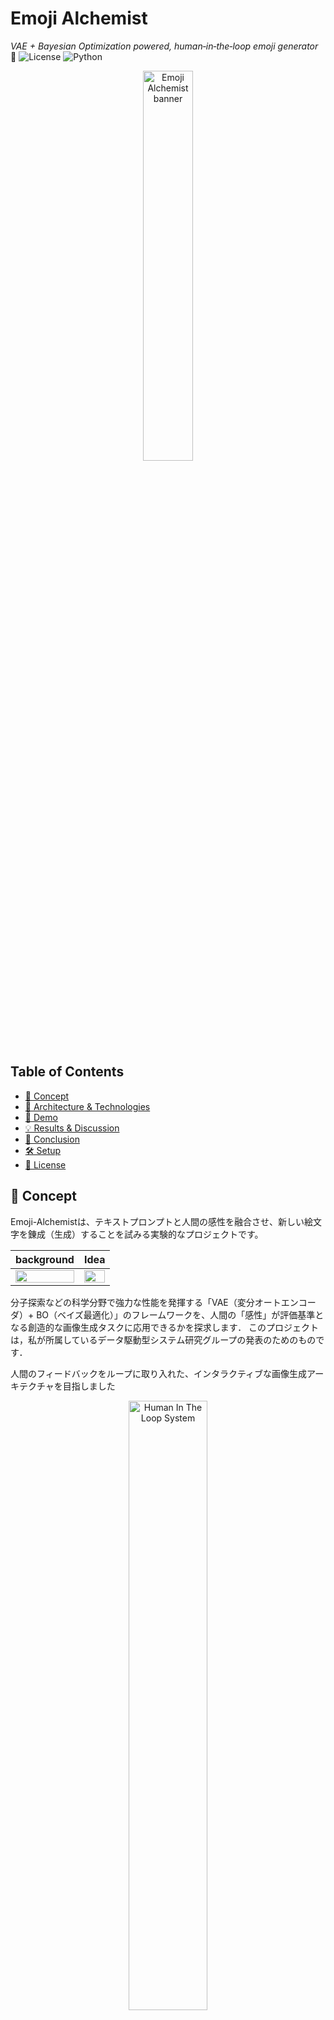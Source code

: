 # Emoji Alchemist
*VAE + Bayesian Optimization powered, human‑in‑the‑loop emoji generator* 🌟
![License](https://img.shields.io/badge/license-MIT-green)
![Python](https://img.shields.io/badge/python-3.10%2B-blue)

<p align="center">
  <img src="assets/slides/slide_1.png" width="40%" alt="Emoji Alchemist banner">
</p>
  

## Table of Contents
- [🌟 Concept](#-concept)
- [🔬 Architecture & Technologies](#-architecture--technologies)
- [🚀 Demo](#-demo)
- [💡 Results & Discussion](#-results--discussion)
- [🏁 Conclusion](#-conclusion)
- [🛠️ Setup](#-setup)
- [📜 License](#-license)

## 🌟 Concept
Emoji-Alchemistは、テキストプロンプトと人間の感性を融合させ、新しい絵文字を錬成（生成）することを試みる実験的なプロジェクトです。

| background | Idea |
|----------|----------------------|
| <img src="assets/slides/slide_3.png" width="100%"> | <img src="assets/slides/slide_5.png" width="100%"> |

分子探索などの科学分野で強力な性能を発揮する「VAE（変分オートエンコーダ）+ BO（ベイズ最適化）」のフレームワークを、人間の「感性」が評価基準となる創造的な画像生成タスクに応用できるかを探求します．
このプロジェクトは，私が所属しているデータ駆動型システム研究グループの発表のためのものです．

人間のフィードバックをループに取り入れた、インタラクティブな画像生成アーキテクチャを目指しました

<p align="center">
  <img src="assets/slides/slide_9.png" width="50%" alt="Human In The Loop System">
</p>
### Conv-VAE (畳み込み変分オートエンコーダ)

高品質な絵文字データセットOpenMojiを学習し、絵文字の特徴を保持した潜在空間を構築します。この潜在空間内のベクトル（z）を操作することで、様々な絵文字画像を生成（デコード）できます。

### BO (ベイズ最適化)

評価関数の値を最大化する最適な潜在ベクトル z 
∗
  を、効率的に探索する役割を担います。評価コストが高いブラックボックス関数から最適な解を見つけ出すための強力な手法です。

### ブラックボックス評価関数

BOが最大化を目指す「評価スコア」を算出する関数です。この関数こそが、本プロジェクトの核となる「人間の感性」を取り込む部分です。
<p align="center">
  <img src="assets/slides/slide_18.png" width="50%" alt="BB function deatail">
</p>

スコア = (CLIPスコア) - (顔崩壊ペナルティ) + (人間からのフィードバックボーナス)

CLIPスコア: 生成画像がテキストプロンプト（例：「氷でできた青い絵文字」）にどれだけ類似しているかを評価します。

顔検出ペナルティ: 生成された画像が「顔」として認識できない場合にペナルティを与え、画像の崩壊を防ぎます。

Human Feedbackボーナス: ユーザーが「良い」とクリックした画像に高いボーナススコアを与え、探索の方向性をユーザーの好みに誘導します。

## 🔬 Architecture & Technologies
| Overview | Blackbox Fuction Design |
|----------|----------------------|
| <img src="assets/slides/slide_7.png" width="100%"> | <img src="assets/slides/slide_8.png" width="100%"> |

## 🚀 Demo
<p align="center">
  <img src="assets/images/demo.gif" width="65%" alt="Demo animation">
</p>

インタラクティブな生成プロセス:

ユーザーがポジティブ/ネガティブプロンプトを入力します。

システムが潜在空間から候補となる画像を複数生成します。

ユーザーは、表示された画像の中から最もイメージに近いものをクリックします。

クリックという「フィードバック」が評価関数に組み込まれ、ベイズ最適化の代理モデルが更新されます。

更新されたモデルに基づき、AIはユーザーの好みをより反映した次の画像候補を提案します。

このループを繰り返すことで、AIは徐々にユーザーの感性に近づいていきます。

## 💡 Results & Discussion
<p align="center">
  <img src="assets/slides/slide_15.png" width="50%" alt="Collapse after 5 BO steps">
  <br>
  <em>BO はわずか数ステップで画像を崩壊させてしまう ―― なぜ？</em>
</p>

### VAE + BO アプローチの限界
実験の結果、本アプローチでは数ステップの最適化で画像が崩壊してしまう傾向が見られました。

これは、分子の特性（ドッキングスコアなど）の評価ランドスケープが比較的滑らかであるのに対し、画像の「創造性」や「審美性」の評価ランドスケープは極めて複雑で病的な形状を持つためだと考えられます。結果として、BOの代理モデルがうまく機能せず、最適化が困難になりました。

### 「生成＆ランク付け」への転換
この課題を受け、アプローチを転換しました。

生成 (Generate): まず、高品質な画像を大量に生成します。（例：VAEの潜在空間から1000個サンプリング）

ランク付け (Rank): 次に、評価関数を用いて全ての候補画像をスコアリングし、上位の結果をユーザーに提示します。

この「生成＆ランク付け」アーキテクチャは、画像の崩壊なく安定して多様な候補を生成できることが確認できました。これは、高品質な生成を担う生成モデルと、良し悪しを判断する評価モデルの役割を明確に分離する、現代的な生成AIの設計思想（例: Stable Diffusion）に通じるものです。

## 🏁 Conclusion
VAE+BOフレームワークは、評価関数が複雑で病的な創造的タスクへの直接的な適用には限界があることを実践的に示しました。

創造的タスクにおいては、最適点を探す**「探索」アプローチよりも、まず多様な候補を確保する「生成＆ランク付け」**アプローチの方が有効であるという知見を得ました。

この思想は、評価値の分布に比例した確率で多様な候補を生成するポリシーを学習するGFlowNetなど、より洗練されたアプローチにも繋がるものです。

## 🛠️ Setup
```bash
# 1. Clone the repository
git clone https://github.com/your-username/Emoji-Alchemist.git
cd Emoji-Alchemist

# 2. Install dependencies
pip install -r requirements.txt

# 3. Run the application
python app.py
```

---
## 📜 License
このプロジェクトは MIT License の下で公開されています。
